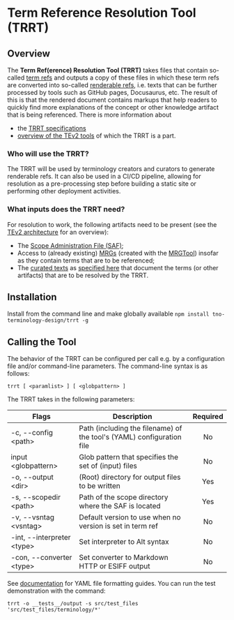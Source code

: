 # Term Reference Resolution Tool (TRRT)

## Overview

The **Term Ref(erence) Resolution Tool (TRRT)** takes files that contain so-called [term refs](https://tno-terminology-design.github.io/tev2-specifications/docs/tev2/terms/term-ref) and outputs a copy of these files in which these term refs are converted into so-called [renderable refs](https://tno-terminology-design.github.io/tev2-specifications/docs/tev2/terms/renderable-ref), i.e. texts that can be further processed by tools such as GitHub pages, Docusaurus, etc. The result of this is that the rendered document contains markups that help readers to quickly find more explanations of the concept or other knowledge artifact that is being referenced. There is more information about 
- the [TRRT specifications](https://tno-terminology-design.github.io/tev2-specifications/docs/tev2/spec-tools/trrt)
- [overview of the TEv2 tools](https://tno-terminology-design.github.io/tev2-specifications/docs/tev2/tev2-overview) of which the TRRT is a part.

### Who will use the TRRT?

The TRRT will be used by terminology creators and curators to generate renderable refs. It can also be used in a CI/CD pipeline, allowing for resolution as a pre-processing step before building a static site or performing other deployment activities.

### What inputs does the TRRT need?

For resolution to work, the following artifacts need to be present (see the [TEv2 architecture](https://essif-lab.github.io/framework/docs/tev2/overview/tev2-architecture) for an overview):

* The [Scope Administration File (SAF)](https://tno-terminology-design.github.io/tev2-specifications/docs/tev2/spec-files/saf);
* Access to (already existing) [MRGs](https://tno-terminology-design.github.io/tev2-specifications/docs/tev2/spec-files/mrg) (created with the [MRGTool](https://tno-terminology-design.github.io/tev2-specifications/tev2/spec-tools/mrgt)) insofar as they contain terms that are to be referenced;
* The [curated texts](https://tno-terminology-design.github.io/tev2-specifications/docs/tev2/terms/curated-text) as [specified here](https://tno-terminology-design.github.io/tev2-specifications/docs/tev2/spec-files/ctext) that document the terms (or other artifacts) that are to be resolved by the TRRT.

## Installation

Install from the command line and make globally available
`npm install tno-terminology-design/trrt -g`

## Calling the Tool

The behavior of the TRRT can be configured per call e.g. by a configuration file and/or command-line parameters. The command-line syntax is as follows:

`trrt [ <paramlist> ] [ <globpattern> ]`

The TRRT takes in the following parameters:

|Flags                         |Description                                                             |Required|
|------------------------------|------------------------------------------------------------------------|:------:|
|-c, --config \<path>          |Path (including the filename) of the tool's (YAML) configuration file   |No      |
|input \<globpattern>          |Glob pattern that specifies the set of (input) files                    |No      |
|-o, --output \<dir>           |(Root) directory for output files to be written                         |Yes     |
|-s, --scopedir \<path>        |Path of the scope directory where the SAF is located                    |Yes     |
|-v, --vsntag \<vsntag>        |Default version to use when no version is set in term ref               |No      |
|-int, --interpreter \<type>   |Set interpreter to Alt syntax                                           |No      |
|-con, --converter \<type>     |Set converter to Markdown HTTP or ESIFF output                          |No      |


See [documentation](https://tno-terminology-design.github.io/tev2-specifications/docs/tev2/spec-tools/trrt) for YAML file formatting guides. You can run the test demonstration with the command:

`trrt -o __tests__/output -s src/test_files 'src/test_files/terminology/*'`
